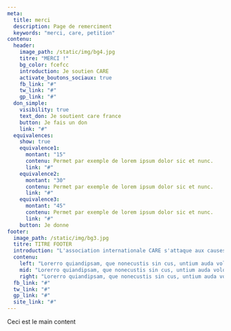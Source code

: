 ```yaml
---
meta:
  title: merci
  description: Page de remerciment
  keywords: "merci, care, petition"
contenu:
  header:
    image_path: /static/img/bg4.jpg
    titre: "MERCI !"
    bg_color: fcefcc
    introduction: Je soutien CARE
    activate_boutons_sociaux: true
    fb_link: "#"
    tw_link: "#"
    gp_link: "#"
  don_simple:
    visibility: true
    text_don: Je soutient care france
    button: Je fais un don
    link: "#"
  equivalences:
    show: true
    equivalence1:
      montant: "15"
      contenu: Permet par exemple de lorem ipsum dolor sic et nunc.
      link: "#"
    equivalence2:
      montant: "30"
      contenu: Permet par exemple de lorem ipsum dolor sic et nunc.
      link: "#"
    equivalence3:
      montant: "45"
      contenu: Permet par exemple de lorem ipsum dolor sic et nunc.
      link: "#"
    button: Je donne
footer:
  image_path: /static/img/bg3.jpg
  titre: TITRE FOOTER
  introduction: "L'association internationale CARE s'attaque aux causes profondes de l'extrême pauvreté et aux conséquences du changement climatique"
  contenu:
    left: "Lorerro quiandipsam, que nonecustis sin cus, untium auda volore commolorum ulparis erro quiae nonsedis adit, qui consequame seque dolendam atqui dolor sum."
    mid: "Lorerro quiandipsam, que nonecustis sin cus, untium auda volore commolorum ulparis erro quiae nonsedis adit, qui consequame seque dolendam atqui dolor sum."
    right: "Lorerro quiandipsam, que nonecustis sin cus, untium auda volore commolorum ulparis erro quiae nonsedis adit, qui consequame seque dolendam atqui dolor sum."
  fb_link: "#"
  tw_link: "#"
  gp_link: "#"
  site_link: "#"
---
```

Ceci est le main content
